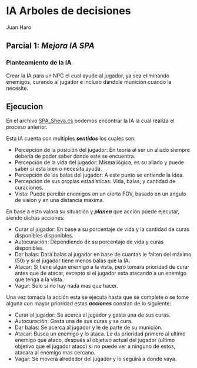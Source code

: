 # IA Arboles de decisiones 
Juan Haro

## Parcial 1: *Mejora IA SPA*

### Planteamiento de la IA

Crear la IA para un NPC el cual ayude al jugador, ya sea eliminando enemigos, curando al jugador e incluso dándole munición cuando la necesite.

## Ejecucion 

En el archivo [SPA_Sheva.cs](Assets/_Parcial_1/Scripts/SPA_Sheva.cs) podemos encontrar la IA la cual realiza el proceso anterior. 

Esta IA cuenta con multiples ***sentidos*** los cuales son: 
* Percepción de la posición del jugador: En teoría al ser un aliado siempre debería de poder saber donde este se encuentra.
* Percepción de la vida del jugador: Misma lógica, es su aliado y puede saber si esta bien o necesita ayuda.
* Percepción de las balas del jugador: A este punto se entiende la idea.
* Percepción de sus propias estadísticas: Vida, balas, y cantidad de curaciones.
* Vista: Puede percibir enemigos en un cierto FOV, basado en un angulo de vision y en una distancia maxima.

En base a esto valora su situación y ***planea*** que acción puede ejecutar, siendo dichas acciones:
* Curar al jugador: En base a su porcentaje de vida y la cantidad de curas disponibles disponibles.
* Autocuración: Dependiendo de su porcentaje de vida y curas disponibles.
* Dar balas: Dará balas al jugador en base de cuantas le falten del máximo (50) y si el jugador tiene menos balas que la IA.
* Atacar: Si tiene algún enemigo a la vista, pero tomara prioridad de curar antes que de atacar, excepto si el jugador esta atacando a un enemigo que tenga a la vista.
* Vagar: Solo si no hay nada mas que hacer.

Una vez tomada la acción esta se ejecuta hasta que se complete o se tome alguna con mayor prioridad estas ***acciones*** constan de lo siguiente:
* Curar al jugador: Se acerca al jugador y gasta una de sus curas.
* Autocuración: Gasta una de sus curas y se cura.
* Dar balas: Se acerca al jugador y le de parte de su munición.
* Atacar: Busca un enemigo y lo ataca. Le da prioridad primero al ultimo enemigo que ataco, después al objetivo actual del jugador (ultimo objetivo que el jugador ataco) si no puede ver a ninguno de estos, atacara al enemigo mas cercano.
* Vagar: Se moverá alrededor del jugador y lo seguirá a donde vaya.